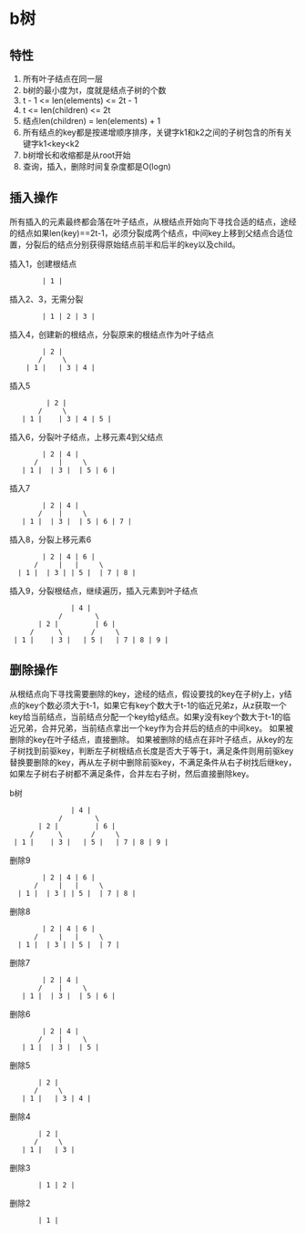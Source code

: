 # b树

## 特性
1. 所有叶子结点在同一层
2. b树的最小度为t，度就是结点子树的个数
3. t - 1 <= len(elements) <= 2t - 1
4. t <= len(children) <= 2t
5. 结点len(children) = len(elements) + 1
6. 所有结点的key都是按递增顺序排序，关键字k1和k2之间的子树包含的所有关键字k1<key<k2
7. b树增长和收缩都是从root开始
8. 查询，插入，删除时间复杂度都是O(logn)

## 插入操作
所有插入的元素最终都会落在叶子结点，从根结点开始向下寻找合适的结点，途经的结点如果len(key)==2t-1，必须分裂成两个结点，中间key上移到父结点合适位置，分裂后的结点分别获得原始结点前半和后半的key以及child。


插入1，创建根结点
```
        | 1 |
```

插入2、3，无需分裂
```
        | 1 | 2 | 3 |
```

插入4，创建新的根结点，分裂原来的根结点作为叶子结点
```
        | 2 |
       /     \
    | 1 |   | 3 | 4 |
```

插入5
```
         | 2 |
       /     \
   | 1 |    | 3 | 4 | 5 |
```

插入6，分裂叶子结点，上移元素4到父结点
```
        | 2 | 4 |
      /     |     \
   | 1 |  | 3 |  | 5 | 6 |
```

插入7
```
        | 2 | 4 |
       /    |     \
   | 1 |  | 3 |  | 5 | 6 | 7 |
```

插入8，分裂上移元素6
```
        | 2 | 4 | 6 |
      /     |   |     \
  | 1 |  | 3 | | 5 |  | 7 | 8 |
```

插入9，分裂根结点，继续遍历，插入元素到叶子结点
```
               | 4 |
            /        \
       | 2 |         | 6 |
     /      \       /     \
 | 1 |    | 3 |   | 5 |   | 7 | 8 | 9 |
 ```
 
 ## 删除操作
 从根结点向下寻找需要删除的key，途经的结点，假设要找的key在子树y上，y结点的key个数必须大于t-1，如果它有key个数大于t-1的临近兄弟z，从z获取一个key给当前结点，当前结点分配一个key给y结点。如果y没有key个数大于t-1的临近兄弟，合并兄弟，当前结点拿出一个key作为合并后的结点的中间key。
 如果被删除的key在叶子结点，直接删除。
 如果被删除的结点在非叶子结点，从key的左子树找到前驱key，判断左子树根结点长度是否大于等于t，满足条件则用前驱key替换要删除的key，再从左子树中删除前驱key，不满足条件从右子树找后继key，如果左子树右子树都不满足条件，合并左右子树，然后直接删除key。

b树
```
               | 4 |
            /        \
       | 2 |         | 6 |
     /      \       /     \
 | 1 |    | 3 |   | 5 |   | 7 | 8 | 9 |
 ```

删除9
```
        | 2 | 4 | 6 |
      /     |   |     \
  | 1 |  | 3 | | 5 |  | 7 | 8 |
 ```

删除8
```
        | 2 | 4 | 6 |
      /     |   |     \
  | 1 |  | 3 | | 5 |  | 7 | 
 ```

删除7
```
        | 2 | 4 |
       /    |     \
   | 1 |  | 3 |  | 5 | 6 | 
 ```

 删除6
```
        | 2 | 4 |
       /    |     \
   | 1 |  | 3 |  | 5 |
 ```

 删除5
 ```
        | 2 |
       /     \
    | 1 |   | 3 | 4 |
 ```

 删除4
 ```
        | 2 |
       /     \
    | 1 |   | 3 |
 ```

 删除3
 ```
        | 1 | 2 |
 ```

 删除2
 ```
        | 1 | 
 ```